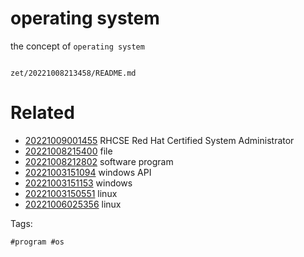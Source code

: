 # operating system

the concept of `operating system`

```
```

` zet/20221008213458/README.md `

# Related

- [20221009001455](/zet/20221009001455/README.md) RHCSE Red Hat Certified System Administrator
- [20221008215400](/zet/20221008215400/README.md) file
- [20221008212802](/zet/20221008212802/README.md) software program
- [20221003151094](/zet/20221003151094/README.md) windows API
- [20221003151153](/zet/20221003151153/README.md) windows
- [20221003150551](/zet/20221003150551/README.md) linux
- [20221006025356](/zet/20221006025356/README.md) linux

Tags:

    #program #os
